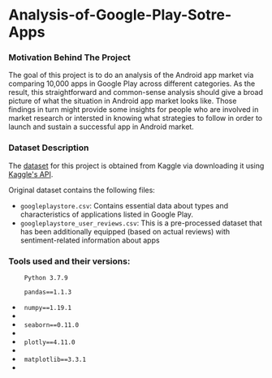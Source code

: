 # Analysis-of-Google-Play-Sotre-Apps

### Motivation Behind The Project
The goal of this project is to do an analysis of the Android app market via comparing 10,000 apps in Google Play across different categories. As the result, this straightforward and common-sense analysis should give a broad picture of what the situation in Android app market looks like. Those findings in turn might provide some insights for people who are involved in market research or intersted in knowing what strategies to follow in order to launch and sustain a successful app in Android market.


### Dataset Description
The [dataset]('https://www.kaggle.com/lava18/google-play-store-apps') for this project is obtained from Kaggle via downloading it using [Kaggle's API](https://www.kaggle.com/docs/api). 

Original dataset contains the following files:
<ul>
<li><code>googleplaystore.csv</code>: Contains essential data about types and characteristics of applications listed in Google Play.</li>
<li><code>googleplaystore_user_reviews.csv</code>: This is a pre-processed dataset that has been additionally equipped (based on actual reviews) with sentiment-related information about apps</li>
</ul>

### Tools used and their versions:
<ul>
<code> Python 3.7.9 </code> 
  
<code> pandas==1.1.3 </code>
  
<li> <code> numpy==1.19.1 </code><li/>
<li> <code> seaborn==0.11.0 </code><li/>
<li> <code> plotly==4.11.0 </code><li/>
<li> <code> matplotlib==3.3.1 </code><li/>
</ul>


